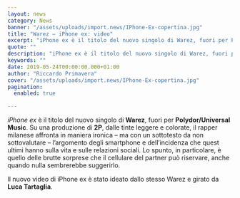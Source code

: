 ```yaml
---
layout: news
category: News
banner: "/assets/uploads/import.news/IPhone-Ex-copertina.jpg"
title: "Warez – iPhone ex: video"
excerpt: "iPhone ex è il titolo del nuovo singolo di Warez, fuori per Polydor/Universal Music. Su una produzione di 2P, dalle tinte leggere e colorate, il rapper milanese affronta in maniera ironica – ma con un sottotesto da non sottovalutare – l’argomento degli smartphone e dell’incidenza che quest ultimi hanno sulla vita e sulle relazioni sociali. [&hellip"
quote: ""
description: "iPhone ex è il titolo del nuovo singolo di Warez, fuori per Polydor/Universal Music. Su una produzione di 2P, dalle tinte leggere e colorate, il rapper milanese affronta in maniera ironica – ma con un sottotesto da non sottovalutare – l’argomento degli smartphone e dell’incidenza che quest ultimi hanno sulla vita e sulle relazioni sociali. [&hellip"
keywords: ""
date: 2019-05-24T00:00:00.000+01:00
author: "Riccardo Primavera"
cover: "/assets/uploads/import.news/IPhone-Ex-copertina.jpg"
pagination:
  enabled: true

---
```


_iPhone ex_ è il titolo del nuovo singolo di **Warez**, fuori per **Polydor/Universal Music**. Su una produzione di **2P**, dalle tinte leggere e colorate, il rapper milanese affronta in maniera ironica – ma con un sottotesto da non sottovalutare – l’argomento degli smartphone e dell’incidenza che quest ultimi hanno sulla vita e sulle relazioni sociali. Lo spunto, in particolare, è quello delle brutte sorprese che il cellulare del partner può riservare, anche quando nulla sembrerebbe suggerirlo.

Il nuovo video di iPhone ex è stato ideato dallo stesso Warez e girato da **Luca Tartaglia**.